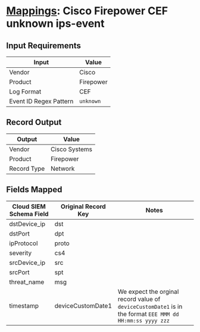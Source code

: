 # [Mappings](README.md): Cisco Firepower CEF unknown ips-event

## Input Requirements

|Input|Value|
|-----|-----|
|Vendor|Cisco|
|Product|Firepower|
|Log Format|CEF|
|Event ID Regex Pattern|`unknown`|

## Record Output

|Output|Value|
|------|-----|
|Vendor|Cisco Systems|
|Product|Firepower|
|Record Type|Network|

## Fields Mapped

|Cloud SIEM Schema Field|Original Record Key|Notes|
|-----------------------|-------------------|-----|
|dstDevice_ip|dst||
|dstPort|dpt||
|ipProtocol|proto||
|severity|cs4||
|srcDevice_ip|src||
|srcPort|spt||
|threat_name|msg||
|timestamp|deviceCustomDate1|We expect the orginal record value of `deviceCustomDate1` is in the format `EEE MMM dd HH:mm:ss yyyy zzz`|

